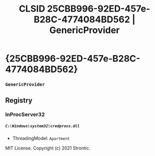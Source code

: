 ﻿---
title: "CLSID 25CBB996-92ED-457e-B28C-4774084BD562 | GenericProvider"
excerpt: What is COM-Object CLSID 25CBB996-92ED-457e-B28C-4774084BD562?
---

# {25CBB996-92ED-457e-B28C-4774084BD562}

### `GenericProvider`

## Registry


### InProcServer32

##### `C:\Windows\system32\credprovs.dll`
* ThreadingModel: `Apartment`

MIT License. Copyright (c) 2021 Strontic.


